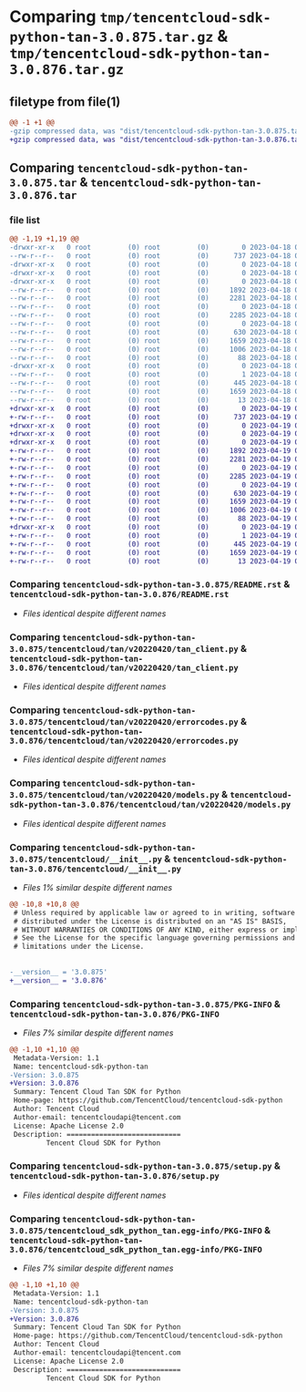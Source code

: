 # Comparing `tmp/tencentcloud-sdk-python-tan-3.0.875.tar.gz` & `tmp/tencentcloud-sdk-python-tan-3.0.876.tar.gz`

## filetype from file(1)

```diff
@@ -1 +1 @@
-gzip compressed data, was "dist/tencentcloud-sdk-python-tan-3.0.875.tar", last modified: Tue Apr 18 00:54:07 2023, max compression
+gzip compressed data, was "dist/tencentcloud-sdk-python-tan-3.0.876.tar", last modified: Wed Apr 19 00:37:40 2023, max compression
```

## Comparing `tencentcloud-sdk-python-tan-3.0.875.tar` & `tencentcloud-sdk-python-tan-3.0.876.tar`

### file list

```diff
@@ -1,19 +1,19 @@
-drwxr-xr-x   0 root         (0) root         (0)        0 2023-04-18 00:54:07.000000 tencentcloud-sdk-python-tan-3.0.875/
--rw-r--r--   0 root         (0) root         (0)      737 2023-04-18 00:54:07.000000 tencentcloud-sdk-python-tan-3.0.875/README.rst
-drwxr-xr-x   0 root         (0) root         (0)        0 2023-04-18 00:54:07.000000 tencentcloud-sdk-python-tan-3.0.875/tencentcloud/
-drwxr-xr-x   0 root         (0) root         (0)        0 2023-04-18 00:54:07.000000 tencentcloud-sdk-python-tan-3.0.875/tencentcloud/tan/
-drwxr-xr-x   0 root         (0) root         (0)        0 2023-04-18 00:54:07.000000 tencentcloud-sdk-python-tan-3.0.875/tencentcloud/tan/v20220420/
--rw-r--r--   0 root         (0) root         (0)     1892 2023-04-18 00:54:07.000000 tencentcloud-sdk-python-tan-3.0.875/tencentcloud/tan/v20220420/tan_client.py
--rw-r--r--   0 root         (0) root         (0)     2281 2023-04-18 00:54:07.000000 tencentcloud-sdk-python-tan-3.0.875/tencentcloud/tan/v20220420/errorcodes.py
--rw-r--r--   0 root         (0) root         (0)        0 2023-04-18 00:54:07.000000 tencentcloud-sdk-python-tan-3.0.875/tencentcloud/tan/v20220420/__init__.py
--rw-r--r--   0 root         (0) root         (0)     2285 2023-04-18 00:54:07.000000 tencentcloud-sdk-python-tan-3.0.875/tencentcloud/tan/v20220420/models.py
--rw-r--r--   0 root         (0) root         (0)        0 2023-04-18 00:54:07.000000 tencentcloud-sdk-python-tan-3.0.875/tencentcloud/tan/__init__.py
--rw-r--r--   0 root         (0) root         (0)      630 2023-04-18 00:54:07.000000 tencentcloud-sdk-python-tan-3.0.875/tencentcloud/__init__.py
--rw-r--r--   0 root         (0) root         (0)     1659 2023-04-18 00:54:07.000000 tencentcloud-sdk-python-tan-3.0.875/PKG-INFO
--rw-r--r--   0 root         (0) root         (0)     1006 2023-04-18 00:54:07.000000 tencentcloud-sdk-python-tan-3.0.875/setup.py
--rw-r--r--   0 root         (0) root         (0)       88 2023-04-18 00:54:07.000000 tencentcloud-sdk-python-tan-3.0.875/setup.cfg
-drwxr-xr-x   0 root         (0) root         (0)        0 2023-04-18 00:54:07.000000 tencentcloud-sdk-python-tan-3.0.875/tencentcloud_sdk_python_tan.egg-info/
--rw-r--r--   0 root         (0) root         (0)        1 2023-04-18 00:54:07.000000 tencentcloud-sdk-python-tan-3.0.875/tencentcloud_sdk_python_tan.egg-info/dependency_links.txt
--rw-r--r--   0 root         (0) root         (0)      445 2023-04-18 00:54:07.000000 tencentcloud-sdk-python-tan-3.0.875/tencentcloud_sdk_python_tan.egg-info/SOURCES.txt
--rw-r--r--   0 root         (0) root         (0)     1659 2023-04-18 00:54:07.000000 tencentcloud-sdk-python-tan-3.0.875/tencentcloud_sdk_python_tan.egg-info/PKG-INFO
--rw-r--r--   0 root         (0) root         (0)       13 2023-04-18 00:54:07.000000 tencentcloud-sdk-python-tan-3.0.875/tencentcloud_sdk_python_tan.egg-info/top_level.txt
+drwxr-xr-x   0 root         (0) root         (0)        0 2023-04-19 00:37:40.000000 tencentcloud-sdk-python-tan-3.0.876/
+-rw-r--r--   0 root         (0) root         (0)      737 2023-04-19 00:37:40.000000 tencentcloud-sdk-python-tan-3.0.876/README.rst
+drwxr-xr-x   0 root         (0) root         (0)        0 2023-04-19 00:37:40.000000 tencentcloud-sdk-python-tan-3.0.876/tencentcloud/
+drwxr-xr-x   0 root         (0) root         (0)        0 2023-04-19 00:37:40.000000 tencentcloud-sdk-python-tan-3.0.876/tencentcloud/tan/
+drwxr-xr-x   0 root         (0) root         (0)        0 2023-04-19 00:37:40.000000 tencentcloud-sdk-python-tan-3.0.876/tencentcloud/tan/v20220420/
+-rw-r--r--   0 root         (0) root         (0)     1892 2023-04-19 00:37:40.000000 tencentcloud-sdk-python-tan-3.0.876/tencentcloud/tan/v20220420/tan_client.py
+-rw-r--r--   0 root         (0) root         (0)     2281 2023-04-19 00:37:40.000000 tencentcloud-sdk-python-tan-3.0.876/tencentcloud/tan/v20220420/errorcodes.py
+-rw-r--r--   0 root         (0) root         (0)        0 2023-04-19 00:37:40.000000 tencentcloud-sdk-python-tan-3.0.876/tencentcloud/tan/v20220420/__init__.py
+-rw-r--r--   0 root         (0) root         (0)     2285 2023-04-19 00:37:40.000000 tencentcloud-sdk-python-tan-3.0.876/tencentcloud/tan/v20220420/models.py
+-rw-r--r--   0 root         (0) root         (0)        0 2023-04-19 00:37:40.000000 tencentcloud-sdk-python-tan-3.0.876/tencentcloud/tan/__init__.py
+-rw-r--r--   0 root         (0) root         (0)      630 2023-04-19 00:37:40.000000 tencentcloud-sdk-python-tan-3.0.876/tencentcloud/__init__.py
+-rw-r--r--   0 root         (0) root         (0)     1659 2023-04-19 00:37:40.000000 tencentcloud-sdk-python-tan-3.0.876/PKG-INFO
+-rw-r--r--   0 root         (0) root         (0)     1006 2023-04-19 00:37:40.000000 tencentcloud-sdk-python-tan-3.0.876/setup.py
+-rw-r--r--   0 root         (0) root         (0)       88 2023-04-19 00:37:40.000000 tencentcloud-sdk-python-tan-3.0.876/setup.cfg
+drwxr-xr-x   0 root         (0) root         (0)        0 2023-04-19 00:37:40.000000 tencentcloud-sdk-python-tan-3.0.876/tencentcloud_sdk_python_tan.egg-info/
+-rw-r--r--   0 root         (0) root         (0)        1 2023-04-19 00:37:40.000000 tencentcloud-sdk-python-tan-3.0.876/tencentcloud_sdk_python_tan.egg-info/dependency_links.txt
+-rw-r--r--   0 root         (0) root         (0)      445 2023-04-19 00:37:40.000000 tencentcloud-sdk-python-tan-3.0.876/tencentcloud_sdk_python_tan.egg-info/SOURCES.txt
+-rw-r--r--   0 root         (0) root         (0)     1659 2023-04-19 00:37:40.000000 tencentcloud-sdk-python-tan-3.0.876/tencentcloud_sdk_python_tan.egg-info/PKG-INFO
+-rw-r--r--   0 root         (0) root         (0)       13 2023-04-19 00:37:40.000000 tencentcloud-sdk-python-tan-3.0.876/tencentcloud_sdk_python_tan.egg-info/top_level.txt
```

### Comparing `tencentcloud-sdk-python-tan-3.0.875/README.rst` & `tencentcloud-sdk-python-tan-3.0.876/README.rst`

 * *Files identical despite different names*

### Comparing `tencentcloud-sdk-python-tan-3.0.875/tencentcloud/tan/v20220420/tan_client.py` & `tencentcloud-sdk-python-tan-3.0.876/tencentcloud/tan/v20220420/tan_client.py`

 * *Files identical despite different names*

### Comparing `tencentcloud-sdk-python-tan-3.0.875/tencentcloud/tan/v20220420/errorcodes.py` & `tencentcloud-sdk-python-tan-3.0.876/tencentcloud/tan/v20220420/errorcodes.py`

 * *Files identical despite different names*

### Comparing `tencentcloud-sdk-python-tan-3.0.875/tencentcloud/tan/v20220420/models.py` & `tencentcloud-sdk-python-tan-3.0.876/tencentcloud/tan/v20220420/models.py`

 * *Files identical despite different names*

### Comparing `tencentcloud-sdk-python-tan-3.0.875/tencentcloud/__init__.py` & `tencentcloud-sdk-python-tan-3.0.876/tencentcloud/__init__.py`

 * *Files 1% similar despite different names*

```diff
@@ -10,8 +10,8 @@
 # Unless required by applicable law or agreed to in writing, software
 # distributed under the License is distributed on an "AS IS" BASIS,
 # WITHOUT WARRANTIES OR CONDITIONS OF ANY KIND, either express or implied.
 # See the License for the specific language governing permissions and
 # limitations under the License.
 
 
-__version__ = '3.0.875'
+__version__ = '3.0.876'
```

### Comparing `tencentcloud-sdk-python-tan-3.0.875/PKG-INFO` & `tencentcloud-sdk-python-tan-3.0.876/PKG-INFO`

 * *Files 7% similar despite different names*

```diff
@@ -1,10 +1,10 @@
 Metadata-Version: 1.1
 Name: tencentcloud-sdk-python-tan
-Version: 3.0.875
+Version: 3.0.876
 Summary: Tencent Cloud Tan SDK for Python
 Home-page: https://github.com/TencentCloud/tencentcloud-sdk-python
 Author: Tencent Cloud
 Author-email: tencentcloudapi@tencent.com
 License: Apache License 2.0
 Description: ============================
         Tencent Cloud SDK for Python
```

### Comparing `tencentcloud-sdk-python-tan-3.0.875/setup.py` & `tencentcloud-sdk-python-tan-3.0.876/setup.py`

 * *Files identical despite different names*

### Comparing `tencentcloud-sdk-python-tan-3.0.875/tencentcloud_sdk_python_tan.egg-info/PKG-INFO` & `tencentcloud-sdk-python-tan-3.0.876/tencentcloud_sdk_python_tan.egg-info/PKG-INFO`

 * *Files 7% similar despite different names*

```diff
@@ -1,10 +1,10 @@
 Metadata-Version: 1.1
 Name: tencentcloud-sdk-python-tan
-Version: 3.0.875
+Version: 3.0.876
 Summary: Tencent Cloud Tan SDK for Python
 Home-page: https://github.com/TencentCloud/tencentcloud-sdk-python
 Author: Tencent Cloud
 Author-email: tencentcloudapi@tencent.com
 License: Apache License 2.0
 Description: ============================
         Tencent Cloud SDK for Python
```

